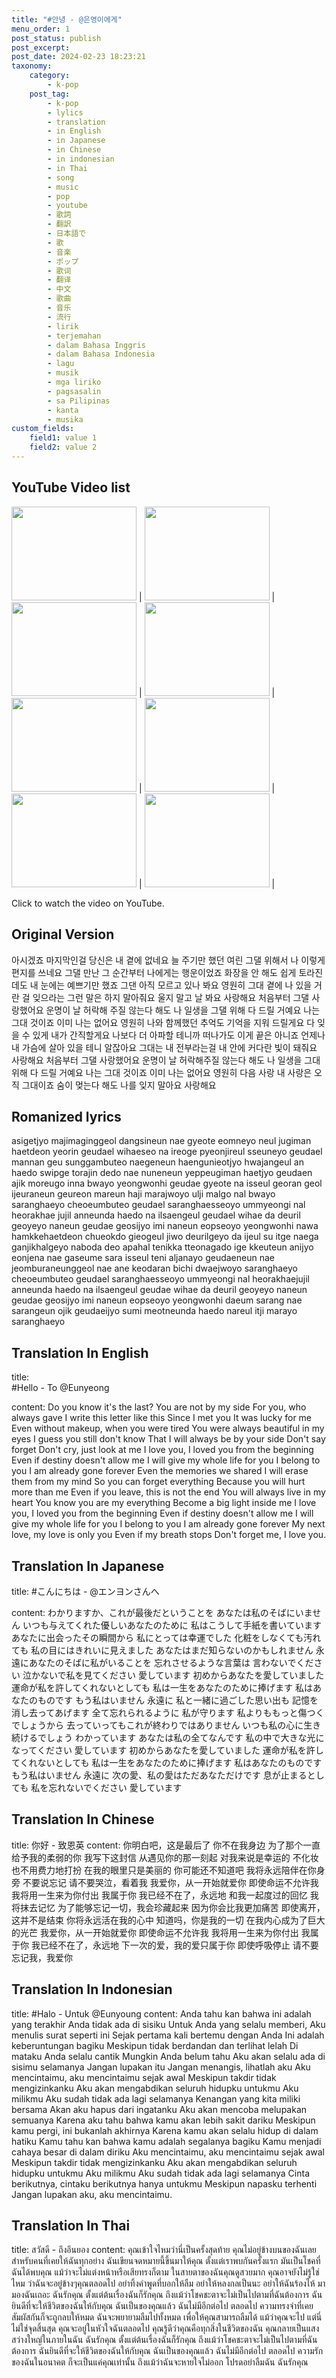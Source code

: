```yaml
---
title: "#안녕 - @은영이에게"
menu_order: 1
post_status: publish
post_excerpt: 
post_date: 2024-02-23 18:23:21
taxonomy:
    category:
        - k-pop
    post_tag:
        - k-pop
        - lylics
        - translation
        - in English
        - in Japanese
        - in Chinese
        - in indonesian
        - in Thai
        - song
        - music
        - pop
        - youtube
        - 歌詞
        - 翻訳
        - 日本語で
        - 歌
        - 音楽
        - ポップ
        - 歌词
        - 翻译
        - 中文
        - 歌曲
        - 音乐
        - 流行
        - lirik
        - terjemahan
        - dalam Bahasa Inggris
        - dalam Bahasa Indonesia
        - lagu
        - musik
        - mga liriko
        - pagsasalin
        - sa Pilipinas
        - kanta
        - musika
custom_fields:
    field1: value 1
    field2: value 2
---
```


## YouTube Video list
 [<img src='http://img.youtube.com/vi/54UCejusuFA/0.jpg' width='200' height='150'>](https://youtu.be/54UCejusuFA) | [<img src='http://img.youtube.com/vi/2WzA5eguiwA/0.jpg' width='200' height='150'>](https://youtu.be/2WzA5eguiwA) | [<img src='http://img.youtube.com/vi/WIK41ihnNeg/0.jpg' width='200' height='150'>](https://youtu.be/WIK41ihnNeg) | [<img src='http://img.youtube.com/vi/i3MNDiGLqKg/0.jpg' width='200' height='150'>](https://youtu.be/i3MNDiGLqKg) | [<img src='http://img.youtube.com/vi/5WuzlUFGEHI/0.jpg' width='200' height='150'>](https://youtu.be/5WuzlUFGEHI) |
 [<img src='http://img.youtube.com/vi/JBfij_KEX8g/0.jpg' width='200' height='150'>](https://youtu.be/JBfij_KEX8g) | [<img src='http://img.youtube.com/vi/CXh6HAqT7sk/0.jpg' width='200' height='150'>](https://youtu.be/CXh6HAqT7sk) | [<img src='http://img.youtube.com/vi/c7f4icm_atU/0.jpg' width='200' height='150'>](https://youtu.be/c7f4icm_atU) |

Click to watch the video on YouTube.
## Original Version
아시겠죠 마지막인걸 
당신은 내 곁에 없네요 
늘 주기만 했던 여린 그댈 위해서 
나 이렇게 편지를 쓰네요 
그댈 만난 그 순간부터 
나에게는 행운이었죠 
화장을 안 해도 쉽게 토라진 데도 
내 눈에는 예쁘기만 했죠 
그댄 아직 모르고 있나 봐요 
영원히 그대 곁에 나 있을 거란 걸 
잊으라는 그런 말은 
하지 말아줘요 울지 말고 날 봐요 
사랑해요 처음부터 그댈 사랑했어요 
운명이 날 허락해 주질 않는다 해도 
나 일생을 그댈 위해 다 드릴 거예요 
나는 그대 것이죠 
이미 나는 없어요 영원히 
나와 함께했던 추억도 
기억을 지워 드릴게요 
다 잊을 수 있게 내가 간직할게요 
나보다 더 아파할 테니까 
떠나가도 이게 끝은 아니죠 
언제나 내 가슴에 살아 있을 테니 
알잖아요 그대는 내 전부라는걸 
내 안에 커다란 빛이 돼줘요 
사랑해요 처음부터 그댈 사랑했어요 
운명이 날 허락해주질 않는다 해도 
나 일생을 그대 위해 다 드릴 거예요 
나는 그대 것이죠 
이미 나는 없어요 영원히 
다음 사랑 내 사랑은 오직 그대이죠 
숨이 멎는다 해도 
나를 잊지 말아요 사랑해요 



## Romanized lyrics
asigetjyo majimaginggeol 
dangsineun nae gyeote eomneyo 
neul jugiman haetdeon yeorin geudael wihaeseo 
na ireoge pyeonjireul sseuneyo 
geudael mannan geu sunggambuteo 
naegeneun haengunieotjyo 
hwajangeul an haedo swipge torajin dedo 
nae nuneneun yeppeugiman haetjyo 
geudaen ajik moreugo inna bwayo 
yeongwonhi geudae gyeote na isseul georan geol 
ijeuraneun geureon mareun 
haji marajwoyo ulji malgo nal bwayo 
saranghaeyo cheoeumbuteo geudael saranghaesseoyo 
ummyeongi nal heorakhae jujil anneunda haedo 
na ilsaengeul geudael wihae da deuril geoyeyo 
naneun geudae geosijyo 
imi naneun eopseoyo yeongwonhi 
nawa hamkkehaetdeon chueokdo 
gieogeul jiwo deurilgeyo 
da ijeul su itge naega ganjikhalgeyo 
naboda deo apahal tenikka 
tteonagado ige kkeuteun anijyo 
eonjena nae gaseume sara isseul teni 
aljanayo geudaeneun nae jeomburaneunggeol 
nae ane keodaran bichi dwaejwoyo 
saranghaeyo cheoeumbuteo geudael saranghaesseoyo 
ummyeongi nal heorakhaejujil anneunda haedo 
na ilsaengeul geudae wihae da deuril geoyeyo 
naneun geudae geosijyo 
imi naneun eopseoyo yeongwonhi 
daeum sarang nae sarangeun ojik geudaeijyo 
sumi meotneunda haedo 
nareul itji marayo saranghaeyo 



## Translation In English
title:  
#Hello - To @Eunyeong

content: 
Do you know it's the last? 
You are not by my side 
For you, who always gave 
I write this letter like this 
Since I met you 
It was lucky for me 
Even without makeup, when you were tired 
You were always beautiful in my eyes 
I guess you still don't know 
That I will always be by your side 
Don't say forget 
Don't cry, just look at me 
I love you, I loved you from the beginning 
Even if destiny doesn't allow me 
I will give my whole life for you 
I belong to you 
I am already gone forever 
Even the memories we shared 
I will erase them from my mind 
So you can forget everything 
Because you will hurt more than me 
Even if you leave, this is not the end 
You will always live in my heart 
You know you are my everything 
Become a big light inside me 
I love you, I loved you from the beginning 
Even if destiny doesn't allow me 
I will give my whole life for you 
I belong to you 
I am already gone forever 
My next love, my love is only you 
Even if my breath stops 
Don't forget me, I love you.
## Translation In Japanese
title:
#こんにちは - @エンヨンさんへ

content:
わかりますか、これが最後だということを
あなたは私のそばにいません
いつも与えてくれた優しいあなたのために
私はこうして手紙を書いています
あなたに出会ったその瞬間から
私にとっては幸運でした
化粧をしなくても汚れても
私の目にはきれいに見えました
あなたはまだ知らないのかもしれません
永遠にあなたのそばに私がいることを
忘れさせるような言葉は
言わないでください 泣かないで私を見てください
愛しています 初めからあなたを愛していました
運命が私を許してくれないとしても
私は一生をあなたのために捧げます
私はあなたのものです
もう私はいません 永遠に
私と一緒に過ごした思い出も
記憶を消し去ってあげます
全て忘れられるように 私が守ります
私よりももっと傷つくでしょうから
去っていってもこれが終わりではありません
いつも私の心に生き続けるでしょう
わかっています あなたは私の全てなんです
私の中で大きな光になってください
愛しています 初めからあなたを愛していました
運命が私を許してくれないとしても
私は一生をあなたのために捧げます
私はあなたのものです
もう私はいません 永遠に
次の愛、私の愛はただあなただけです
息が止まるとしても
私を忘れないでください 愛しています
## Translation In Chinese
title: 你好 - 致恩英
content: 
你明白吧，这是最后了
你不在我身边
为了那个一直给予我的柔弱的你
我写下这封信
从遇见你的那一刻起
对我来说是幸运的
不化妆也不用费力地打扮
在我的眼里只是美丽的
你可能还不知道吧
我将永远陪伴在你身旁
不要说忘记
请不要哭泣，看着我
我爱你，从一开始就爱你
即使命运不允许我
我将用一生来为你付出
我属于你
我已经不在了，永远地
和我一起度过的回忆
我将抹去记忆
为了能够忘记一切，我会珍藏起来
因为你会比我更加痛苦
即使离开，这并不是结束
你将永远活在我的心中
知道吗，你是我的一切
在我内心成为了巨大的光芒
我爱你，从一开始就爱你
即使命运不允许我
我将用一生来为你付出
我属于你
我已经不在了，永远地
下一次的爱，我的爱只属于你
即使呼吸停止
请不要忘记我，我爱你
## Translation In Indonesian
title: #Halo - Untuk @Eunyoung
content:
Anda tahu kan bahwa ini adalah yang terakhir
Anda tidak ada di sisiku
Untuk Anda yang selalu memberi, 
Aku menulis surat seperti ini
Sejak pertama kali bertemu dengan Anda
Ini adalah keberuntungan bagiku
Meskipun tidak berdandan dan terlihat lelah
Di mataku Anda selalu cantik
Mungkin Anda belum tahu
Aku akan selalu ada di sisimu selamanya
Jangan lupakan itu
Jangan menangis, lihatlah aku
Aku mencintaimu, aku mencintaimu sejak awal
Meskipun takdir tidak mengizinkanku
Aku akan mengabdikan seluruh hidupku untukmu
Aku milikmu
Aku sudah tidak ada lagi selamanya
Kenangan yang kita miliki bersama
Akan aku hapus dari ingatanku
Aku akan mencoba melupakan semuanya
Karena aku tahu bahwa kamu akan lebih sakit dariku
Meskipun kamu pergi, ini bukanlah akhirnya
Karena kamu akan selalu hidup di dalam hatiku
Kamu tahu kan bahwa kamu adalah segalanya bagiku
Kamu menjadi cahaya besar di dalam diriku
Aku mencintaimu, aku mencintaimu sejak awal
Meskipun takdir tidak mengizinkanku
Aku akan mengabdikan seluruh hidupku untukmu
Aku milikmu
Aku sudah tidak ada lagi selamanya
Cinta berikutnya, cintaku berikutnya hanya untukmu
Meskipun napasku terhenti
Jangan lupakan aku, aku mencintaimu.
## Translation In Thai
title: สวัสดี - ถึงอึนยอง
content: 
คุณเข้าใจไหมว่านี่เป็นครั้งสุดท้าย
คุณไม่อยู่ข้างบนของฉันเลย
สำหรับคนที่เคยให้ฉันทุกอย่าง
ฉันเขียนจดหมายนี้ขึ้นมาให้คุณ
ตั้งแต่เราพบกันครั้งแรก
มันเป็นโชคที่ฉันได้พบคุณ
แม้ว่าจะไม่แต่งหน้าหรือเสียทรงก็ตาม
ในสายตาของฉันคุณดูสวยมาก
คุณอาจยังไม่รู้ใช่ไหม
ว่าฉันจะอยู่ข้างๆคุณตลอดไป
อย่าทิ้งคำพูดที่บอกให้ลืม
อย่าให้หลงกลเป็นนะ อย่าให้ฉันร้องไห้ มามองฉันเถอะ
ฉันรักคุณ ตั้งแต่ต้นเรื่องฉันก็รักคุณ
ถึงแม้ว่าโชคชะตาจะไม่เป็นไปตามที่ฉันต้องการ
ฉันยินดีที่จะให้ชีวิตของฉันให้กับคุณ
ฉันเป็นของคุณแล้ว
ฉันไม่มีอีกต่อไป ตลอดไป
ความทรงจำที่เคยสัมผัสกันก็จะถูกลบให้หมด
ฉันจะพยายามลืมไปทั้งหมด
เพื่อให้คุณสามารถลืมได้
แม้ว่าคุณจะไป แต่นี่ไม่ใช่จุดสิ้นสุด
คุณจะอยู่ในหัวใจฉันตลอดไป
คุณรู้ดีว่าคุณคือทุกสิ่งในชีวิตของฉัน
คุณกลายเป็นแสงสว่างใหญ่ในภายในฉัน
ฉันรักคุณ ตั้งแต่ต้นเรื่องฉันก็รักคุณ
ถึงแม้ว่าโชคชะตาจะไม่เป็นไปตามที่ฉันต้องการ
ฉันยินดีที่จะให้ชีวิตของฉันให้กับคุณ
ฉันเป็นของคุณแล้ว
ฉันไม่มีอีกต่อไป ตลอดไป
ความรักของฉันในอนาคต ก็จะเป็นแค่คุณเท่านั้น
ถึงแม้ว่าฉันจะหายใจไม่ออก
โปรดอย่าลืมฉัน ฉันรักคุณ
